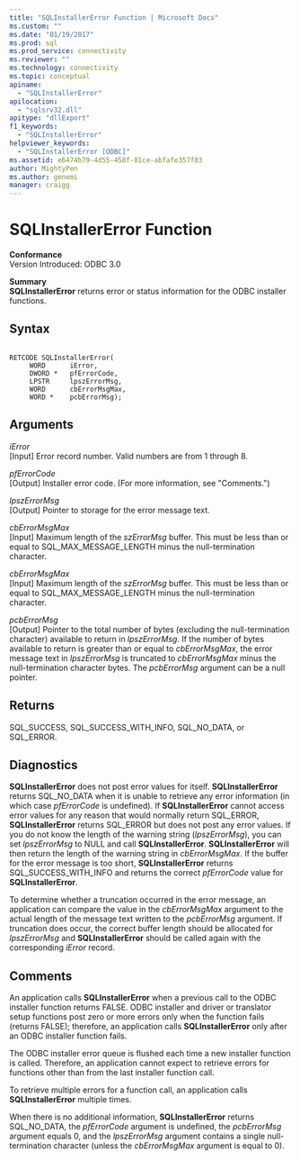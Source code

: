 ```yaml
---
title: "SQLInstallerError Function | Microsoft Docs"
ms.custom: ""
ms.date: "01/19/2017"
ms.prod: sql
ms.prod_service: connectivity
ms.reviewer: ""
ms.technology: connectivity
ms.topic: conceptual
apiname: 
  - "SQLInstallerError"
apilocation: 
  - "sqlsrv32.dll"
apitype: "dllExport"
f1_keywords: 
  - "SQLInstallerError"
helpviewer_keywords: 
  - "SQLInstallerError [ODBC]"
ms.assetid: e6474b79-4d55-458f-81ce-abfafe357f83
author: MightyPen
ms.author: genemi
manager: craigg
---
```

# SQLInstallerError Function
**Conformance**  
 Version Introduced: ODBC 3.0  
  
 **Summary**  
 **SQLInstallerError** returns error or status information for the ODBC installer functions.  
  
## Syntax  
  
```  
  
RETCODE SQLInstallerError(  
     WORD      iError,  
     DWORD *   pfErrorCode,  
     LPSTR     lpszErrorMsg,  
     WORD      cbErrorMsgMax,  
     WORD *    pcbErrorMsg);  
```  
  
## Arguments  
 *iError*  
 [Input] Error record number. Valid numbers are from 1 through 8.  
  
 *pfErrorCode*  
 [Output] Installer error code. (For more information, see "Comments.")  
  
 *lpszErrorMsg*  
 [Output] Pointer to storage for the error message text.  
  
 *cbErrorMsgMax*  
 [Input] Maximum length of the *szErrorMsg* buffer. This must be less than or equal to SQL_MAX_MESSAGE_LENGTH minus the null-termination character.  
  
 *cbErrorMsgMax*  
 [Input] Maximum length of the *szErrorMsg* buffer. This must be less than or equal to SQL_MAX_MESSAGE_LENGTH minus the null-termination character.  
  
 *pcbErrorMsg*  
 [Output] Pointer to the total number of bytes (excluding the null-termination character) available to return in *lpszErrorMsg*. If the number of bytes available to return is greater than or equal to *cbErrorMsgMax*, the error message text in *lpszErrorMsg* is truncated to *cbErrorMsgMax* minus the null-termination character bytes. The *pcbErrorMsg* argument can be a null pointer.  
  
## Returns  
 SQL_SUCCESS, SQL_SUCCESS_WITH_INFO, SQL_NO_DATA, or SQL_ERROR.  
  
## Diagnostics  
 **SQLInstallerError** does not post error values for itself. **SQLInstallerError** returns SQL_NO_DATA when it is unable to retrieve any error information (in which case *pfErrorCode* is undefined). If **SQLInstallerError** cannot access error values for any reason that would normally return SQL_ERROR, **SQLInstallerError** returns SQL_ERROR but does not post any error values. If you do not know the length of the warning string (*lpszErrorMsg*), you can set *lpszErrorMsg* to NULL and call **SQLInstallerError**. **SQLInstallerError** will then return the length of the warning string in *cbErrorMsgMax*. If the buffer for the error message is too short, **SQLInstallerError** returns SQL_SUCCESS_WITH_INFO and returns the correct *pfErrorCode* value for **SQLInstallerError**.  
  
 To determine whether a truncation occurred in the error message, an application can compare the value in the *cbErrorMsgMax* argument to the actual length of the message text written to the *pcbErrorMsg* argument. If truncation does occur, the correct buffer length should be allocated for *lpszErrorMsg* and **SQLInstallerError** should be called again with the corresponding *iError* record.  
  
## Comments  
 An application calls **SQLInstallerError** when a previous call to the ODBC installer function returns FALSE. ODBC installer and driver or translator setup functions post zero or more errors only when the function fails (returns FALSE); therefore, an application calls **SQLInstallerError** only after an ODBC installer function fails.  
  
 The ODBC installer error queue is flushed each time a new installer function is called. Therefore, an application cannot expect to retrieve errors for functions other than from the last installer function call.  
  
 To retrieve multiple errors for a function call, an application calls **SQLInstallerError** multiple times.  
  
 When there is no additional information, **SQLInstallerError** returns SQL_NO_DATA, the *pfErrorCode* argument is undefined, the *pcbErrorMsg* argument equals 0, and the *lpszErrorMsg* argument contains a single null-termination character (unless the *cbErrorMsgMax* argument is equal to 0).
